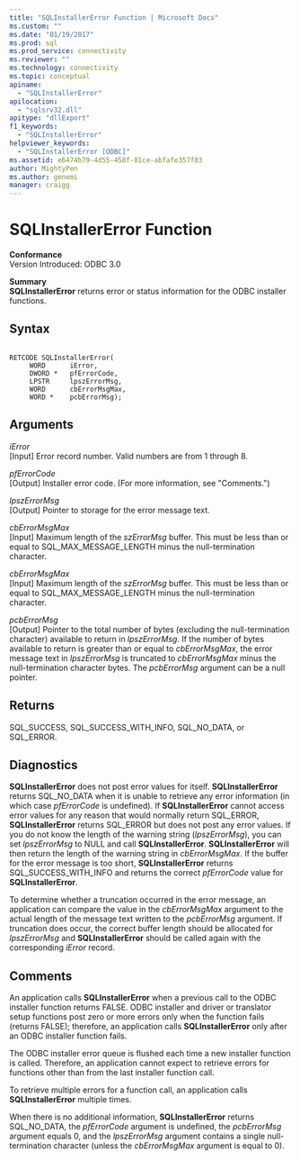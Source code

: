 ```yaml
---
title: "SQLInstallerError Function | Microsoft Docs"
ms.custom: ""
ms.date: "01/19/2017"
ms.prod: sql
ms.prod_service: connectivity
ms.reviewer: ""
ms.technology: connectivity
ms.topic: conceptual
apiname: 
  - "SQLInstallerError"
apilocation: 
  - "sqlsrv32.dll"
apitype: "dllExport"
f1_keywords: 
  - "SQLInstallerError"
helpviewer_keywords: 
  - "SQLInstallerError [ODBC]"
ms.assetid: e6474b79-4d55-458f-81ce-abfafe357f83
author: MightyPen
ms.author: genemi
manager: craigg
---
```

# SQLInstallerError Function
**Conformance**  
 Version Introduced: ODBC 3.0  
  
 **Summary**  
 **SQLInstallerError** returns error or status information for the ODBC installer functions.  
  
## Syntax  
  
```  
  
RETCODE SQLInstallerError(  
     WORD      iError,  
     DWORD *   pfErrorCode,  
     LPSTR     lpszErrorMsg,  
     WORD      cbErrorMsgMax,  
     WORD *    pcbErrorMsg);  
```  
  
## Arguments  
 *iError*  
 [Input] Error record number. Valid numbers are from 1 through 8.  
  
 *pfErrorCode*  
 [Output] Installer error code. (For more information, see "Comments.")  
  
 *lpszErrorMsg*  
 [Output] Pointer to storage for the error message text.  
  
 *cbErrorMsgMax*  
 [Input] Maximum length of the *szErrorMsg* buffer. This must be less than or equal to SQL_MAX_MESSAGE_LENGTH minus the null-termination character.  
  
 *cbErrorMsgMax*  
 [Input] Maximum length of the *szErrorMsg* buffer. This must be less than or equal to SQL_MAX_MESSAGE_LENGTH minus the null-termination character.  
  
 *pcbErrorMsg*  
 [Output] Pointer to the total number of bytes (excluding the null-termination character) available to return in *lpszErrorMsg*. If the number of bytes available to return is greater than or equal to *cbErrorMsgMax*, the error message text in *lpszErrorMsg* is truncated to *cbErrorMsgMax* minus the null-termination character bytes. The *pcbErrorMsg* argument can be a null pointer.  
  
## Returns  
 SQL_SUCCESS, SQL_SUCCESS_WITH_INFO, SQL_NO_DATA, or SQL_ERROR.  
  
## Diagnostics  
 **SQLInstallerError** does not post error values for itself. **SQLInstallerError** returns SQL_NO_DATA when it is unable to retrieve any error information (in which case *pfErrorCode* is undefined). If **SQLInstallerError** cannot access error values for any reason that would normally return SQL_ERROR, **SQLInstallerError** returns SQL_ERROR but does not post any error values. If you do not know the length of the warning string (*lpszErrorMsg*), you can set *lpszErrorMsg* to NULL and call **SQLInstallerError**. **SQLInstallerError** will then return the length of the warning string in *cbErrorMsgMax*. If the buffer for the error message is too short, **SQLInstallerError** returns SQL_SUCCESS_WITH_INFO and returns the correct *pfErrorCode* value for **SQLInstallerError**.  
  
 To determine whether a truncation occurred in the error message, an application can compare the value in the *cbErrorMsgMax* argument to the actual length of the message text written to the *pcbErrorMsg* argument. If truncation does occur, the correct buffer length should be allocated for *lpszErrorMsg* and **SQLInstallerError** should be called again with the corresponding *iError* record.  
  
## Comments  
 An application calls **SQLInstallerError** when a previous call to the ODBC installer function returns FALSE. ODBC installer and driver or translator setup functions post zero or more errors only when the function fails (returns FALSE); therefore, an application calls **SQLInstallerError** only after an ODBC installer function fails.  
  
 The ODBC installer error queue is flushed each time a new installer function is called. Therefore, an application cannot expect to retrieve errors for functions other than from the last installer function call.  
  
 To retrieve multiple errors for a function call, an application calls **SQLInstallerError** multiple times.  
  
 When there is no additional information, **SQLInstallerError** returns SQL_NO_DATA, the *pfErrorCode* argument is undefined, the *pcbErrorMsg* argument equals 0, and the *lpszErrorMsg* argument contains a single null-termination character (unless the *cbErrorMsgMax* argument is equal to 0).
